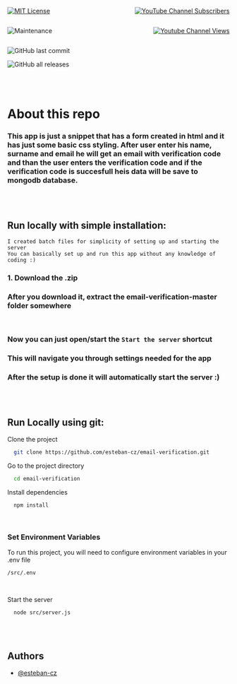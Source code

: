 <div style="display: flex; margin: 0; padding: 0;">

  <span style="text-align: left;">
  
  [![MIT License](https://img.shields.io/badge/License-MIT-red.svg?style=for-the-badge)](https://choosealicense.com/licenses/mit/)

  </span>

  <span style="flex: 1; text-align: right">

  [![YouTube Channel Subscribers](https://img.shields.io/youtube/channel/subscribers/UCWMpq75nP2FGtBRgX8ambYQ?style=social)](https://www.youtube.com/channel/UCWMpq75nP2FGtBRgX8ambYQ)

  </span>

</div>

<div style="display: flex; margin: 0; padding: 0;">

  <span style="text-align: left;">

  ![Maintenance](https://img.shields.io/maintenance/yes/2023?style=for-the-badge)

  </span>
  
  <span style="flex: 1; text-align: right">

  [![Youtube Channel Views](https://img.shields.io/youtube/channel/views/UCWMpq75nP2FGtBRgX8ambYQ?label=Views&style=social)](https://www.youtube.com/channel/UCWMpq75nP2FGtBRgX8ambYQ)

  </span>

</div>

![GitHub last commit](https://img.shields.io/github/last-commit/esteban-cz/email-verification?style=for-the-badge)

![GitHub all releases](https://img.shields.io/github/downloads/esteban-cz/email-verification/total?style=for-the-badge)

<br><br>

# **About this repo**
### This app is just a snippet that has a form created in html and it has just some basic css styling. After user enter his name, surname and email he will get an email with verification code and than the user enters the verification code and if the verification code is succesfull heis data will be save to mongodb database.

<br><br>

## **Run locally with simple installation:**

``` I created batch files for simplicity of setting up and starting the server ``` <br>
``` You can basically set up and run this app without any knowledge of coding :) ```
###  **1. Download the .zip**
### After you download it, extract the email-verification-master folder somewhere

<br>

### Now you can just open/start the ```Start the server``` shortcut 
### This will navigate you through settings needed for the app
### After the setup is done it will automatically start the server :)

<br><br>

## **Run Locally using git:**

Clone the project

```bash
  git clone https://github.com/esteban-cz/email-verification.git
```

Go to the project directory

```bash
  cd email-verification
```

Install dependencies

```bash
  npm install
```

<br>

### **Set Environment Variables**

To run this project, you will need to configure environment variables in your .env file

`/src/.env`

<br>

Start the server

```bash
  node src/server.js
```

<br><br>

## Authors

- [@esteban-cz](https://www.github.com/esteban-cz)
